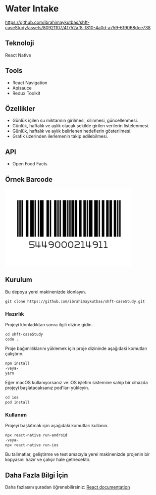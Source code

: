 # Water Intake

https://github.com/ibrahimaykutbas/shft-caseStudy/assets/80921107/4f752af8-f810-4a0d-a759-6f9068dce738

## Teknoloji

React Native

## Tools

- React Navigation
- Apisauce
- Redux Toolkit

## Özellikler

- Günlük içilen su miktarının girilmesi, silinmesi, güncellenmesi.
- Günlük, haftalık ve aylık olacak şekilde girilen verilerin listelenmesi.
- Günlük, haftalık ve aylık belirlenen hedeflerin gösterilmesi.
- Grafik üzerinden ilerlemenin takip edilebilmesi.

## API

- Open Food Facts

## Örnek Barcode

<img src="src/ss/barcode.png" height="250">

## Kurulum

Bu depoyu yerel makinenizde klonlayın.

```
git clone https://github.com/ibrahimaykutbas/shft-caseStudy.git
```

### Hazırlık

Projeyi klonladıktan sonra ilgili dizine gidin.

```
cd shft-caseStudy
code .
```

Proje bağımlılıklarını yüklemek için proje dizininde aşağıdaki komutları çalıştırın.

```
npm install
-veya-
yarn
```

Eğer macOS kullanıyorsanız ve iOS işletim sistemine sahip bir cihazda projeyi başlatacaksanız pod'ları yükleyin.

```
cd ios
pod install
```

### Kullanım

Projeyi başlatmak için aşağıdaki komutları kullanın.

```
npx react-native run-android
-veya-
npx react-native run-ios
```

Bu talimatlar, geliştirme ve test amacıyla yerel makinenizde projenin bir kopyasını hazır ve çalışır hale getirecektir.

## Daha Fazla Bilgi İçin

Daha fazlasını şuradan öğrenebilirsiniz: [React documentation](https://reactnative.dev/)
